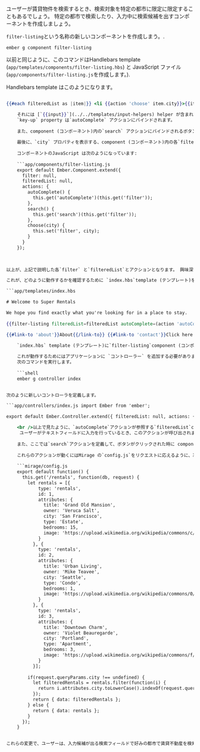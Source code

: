 ユーザーが賃貸物件を検索するとき、検索対象を特定の都市に限定に限定することもあるでしょう。 特定の都市で検索したり、入力中に検索候補を出すコンポーネントを作成しましょう。

`filter-listing`という名称の新しいコンポーネントを作成しまう。.

```shell
ember g component filter-listing
```

以前と同じように、このコマンドはHandlebars template (`app/templates/components/filter-listing.hbs`) と JavaScript ファイル (`app/components/filter-listing.js`を作成します。).

Handlebars template はこのようになります。

```app/templates/components/filter-listing.hbs City: {{input value=filter key-up=(action 'autoComplete')}} <button {{action 'search'}}>Search</button>

{{#each filteredList as |item|}} <li {{action 'choose' item.city}}>{{item.city}}</li> {{/each}} 

    それには [`{{input}}`](../../templates/input-helpers) helper が含まれていて、ユーザーが入力すると、都市のリストをがフィルタされ、検索することのできるテキストフィールドを描画します。 `input` の`value` property はコンポーネントの`filter` property にバインドされます。
    `key-up` property は`autoComplete` アクションにバインドされます。
    
    また、component (コンポーネント)内の`search` アクションにバインドされるボタンも含んでいます。
    
    最後に、`city` プロパティを表示する、component (コンポーネント)内の各`filteredList` プロパティーのを含んだ順不同のリストが含まれています。 リスト アイテムをクリックすると、その都市の名前アイテムをパラメーターとして 'input' のフィールドに入力する、 `city`プロパティの`choose`アクションが発生します。
    
    コンポーネントのJavaScript は次のようになっています:
    
    ```app/components/filter-listing.js
    export default Ember.Component.extend({
      filter: null,
      filteredList: null,
      actions: {
        autoComplete() {
          this.get('autoComplete')(this.get('filter'));
        },
        search() {
          this.get('search')(this.get('filter'));
        },
        choose(city) {
          this.set('filter', city);
        }
      }
    });
    
    

以上が、上記で説明した各`filter` と`filteredList`とアクションとなります。 興味深いのは、component (コンポーネント)によって定義されているのは`choose` アクションだけです。 各`autoComplete` と`search`アクションのロジックはcomponent's properties (コンポーネントプロパティ)から読み込まれます。つまり、それらのアクションは呼ばれたアクション (../../components/triggering-changes-with-actions/#toc_passing-the-action-to-the-component) を [passed] 引き渡す*closure actions*と呼ばれるデザインパターンです。.

これが、どのように動作するかを確認するために `index.hbs`template (テンプレート)を次のように編集します。

```app/templates/index.hbs 

# Welcome to Super Rentals

We hope you find exactly what you're looking for in a place to stay.   
  
{{filter-listing filteredList=filteredList autoComplete=(action 'autoComplete') search=(action 'search')}} {{#each model as |rentalUnit|}} {{rental-listing rental=rentalUnit}} {{/each}}

{{#link-to 'about'}}About{{/link-to}} {{#link-to 'contact'}}Click here to contact us.{{/link-to}}

    `index.hbs` template (テンプレート)に`filter-listing`component (コンポーネント)を追加しました。 そうして、`filter-listing`component (コンポーネント)が利用するファンクションと、プロパティーを引き渡すことで`index` ページ component (コンポーネント)が、どのように動作するのかを定義することができ、そうすることでcomponent (コンポーネント)はそれらの特定のファンクションとプロパティを利用できるようになります。
    
    これが動作するためにはアプリケーションに `コントローラー` を追加する必要があります、 <0>index. hbs</0>用のコントローラーを自動生成するには
    次のコマンドを実行します。
    
    ```shell
    ember g controller index
    

次のように新しいコントローラを定義します。

```app/controllers/index.js import Ember from 'ember';

export default Ember.Controller.extend({ filteredList: null, actions: { autoComplete(param) { if (param !== '') { this.get('store').query('rental', { city: param }).then((result) => this.set('filteredList', result)); } else { this.set('filteredList', null); } }, search(param) { if (param !== '') { this.store.query('rental', { city: param }).then((result) => this.set('model', result)); } else { this.get('store').findAll('rental').then((result) => this.set('model', result)); } } } });

    <br />以上で見たように、`autoComplete`アクションが参照する`filteredList`controller (コントローラ)のプロパティを定義しました。
     ユーザーがテキストフィールドに入力を行っているとき、このアクションが呼び出されます。 このアクションがレコードの`rental`を参照して、ユーザーがそれまでに入力したものでフィルター処理をします。 このアクションが実行されると、クエーリーの結果は `filteredList`プロパティに置かれ、component (コンポーネント)のオートコンプリートとして用いられます。
    
    また、ここでは`search`アクションを定義して、ボタンがクリックされた時に component (コンポーネント)に引き渡します。 これは、クエーリーの結果が`index`ルートの`モデル`を更新しそれが、ページの賃貸物件のリストを更新するのとは異なります。
    
    これらのアクションが動くにはMirage の`config.js`をリクエストに応えるように、次のように変更する必要があります。
    
    ```mirage/config.js
    export default function() {
      this.get('/rentals', function(db, request) {
        let rentals = [{
            type: 'rentals',
            id: 1,
            attributes: {
              title: 'Grand Old Mansion',
              owner: 'Veruca Salt',
              city: 'San Francisco',
              type: 'Estate',
              bedrooms: 15,
              image: 'https://upload.wikimedia.org/wikipedia/commons/c/cb/Crane_estate_(5).jpg'
            }
          }, {
            type: 'rentals',
            id: 2,
            attributes: {
              title: 'Urban Living',
              owner: 'Mike Teavee',
              city: 'Seattle',
              type: 'Condo',
              bedrooms: 1,
              image: 'https://upload.wikimedia.org/wikipedia/commons/0/0e/Alfonso_13_Highrise_Tegucigalpa.jpg'
            }
          }, {
            type: 'rentals',
            id: 3,
            attributes: {
              title: 'Downtown Charm',
              owner: 'Violet Beauregarde',
              city: 'Portland',
              type: 'Apartment',
              bedrooms: 3,
              image: 'https://upload.wikimedia.org/wikipedia/commons/f/f7/Wheeldon_Apartment_Building_-_Portland_Oregon.jpg'
            }
          }];
    
        if(request.queryParams.city !== undefined) {
          let filteredRentals = rentals.filter(function(i) {
            return i.attributes.city.toLowerCase().indexOf(request.queryParams.city.toLowerCase()) !== -1;
          });
          return { data: filteredRentals };
        } else {
          return { data: rentals };
        }
      });
    }
    

これらの変更で、ユーザーは、入力候補が出る検索フィールドで好みの都市で賃貸不動産を検索することができます。